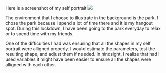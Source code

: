 Here is a screenshot of my self portrait
![](selfPortrait.jpeg)

The environment that I choose to illustrate in the background is the park. 
I chose the park because I spend a lot of time there and it is my hangout spot.
During this lockdown, I have been going to the park everyday to relax or to spend time with my friends.

One of the difficulties I had was ensuring that all the shapes in my self portrait were alligned properly.
I would estimate the parameters, test the resulting shape, and adjust them if needed.
In hindsight, I realize that had I used variables it might have been easier to ensure all the shapes were alligned with each other.
